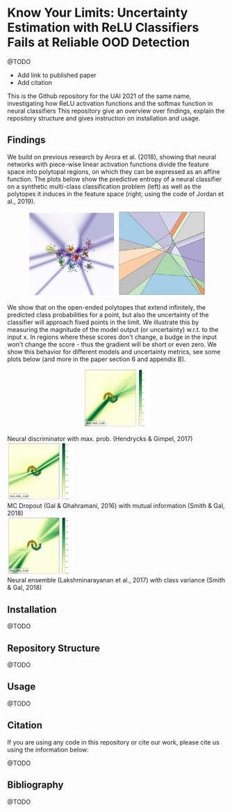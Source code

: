 # Know Your Limits: Uncertainty Estimation with ReLU Classifiers Fails at Reliable OOD Detection

@TODO
* Add link to published paper
* Add citation 

This is the Github repository for the UAI 2021 of the same name, investigating 
how ReLU activation functions and the softmax function in neural classifiers 
This repository give an overview over findings, explain the repository structure and gives instruction on installation 
and usage. 

## Findings 

We build on previous research by Arora et al. (2018), showing that neural networks with piece-wise linear activation 
functions divide the feature space into polytopal regions, on which they can be expressed as an affine function. The 
plots below show the predictive entropy of a neural classifier on a synthetic multi-class classification problem (left)
as well as the polytopes it induces in the feature space (right; using the code of Jordan et al., 2019).

<p align="middle">
    <img src="plots/uncertainty.png" width="40%" />
    <img src="plots/polytopes.png" width="40%" />
</p>

We show that on the open-ended polytopes that extend infinitely, the predicted class probabilities for a point, but also 
the uncertainty of the classifier will approach fixed points in the limit. We illustrate this by measuring the magnitude
of the model output (or uncertainty) w.r.t. to the input x. In regions where these scores don't change, a budge in the
input won't change the score - thus the gradient will be short or even zero. We show this behavior for different models 
and uncertainty metrics, see some plots below (and more in the paper section 6 and appendix B).

<p align="middle">
    <img src="plots/nn_max_prob_grads.png" width="30%" />
    <figcaption>Neural discriminator with max. prob. (Hendrycks & Gimpel, 2017)</figcaption>
    <img src="plots/mcdropout_mutual_information_grads.png" width="30%" />
    <figcaption>MC Dropout (Gal & Ghahramani, 2016) with mutual information (Smith & Gal, 2018)</figcaption>
    <img src="plots/nnensemble_var_grads.png" width="30%" />
    <figcaption>Neural ensemble (Lakshminarayanan et al., 2017) with class variance (Smith & Gal, 2018)</figcaption>
</p>



## Installation

@TODO 

## Repository Structure

@TODO

## Usage

@TODO

## Citation

If you are using any code in this repository or cite our work, please cite us using the 
information below:

@TODO

## Bibliography 

@TODO